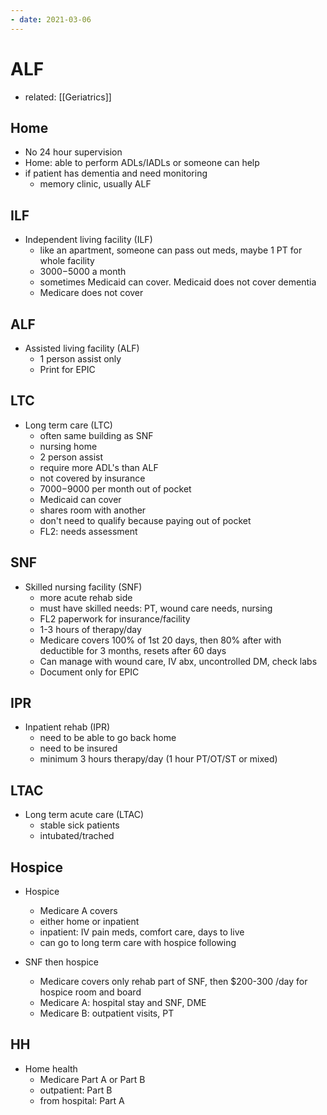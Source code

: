 ```yaml
---
- date: 2021-03-06
---
```


# ALF

- related: [[Geriatrics]]

## Home

- No 24 hour supervision
- Home: able to perform ADLs/IADLs or someone can help
- if patient has dementia and need monitoring
	- memory clinic, usually ALF

## ILF

- Independent living facility (ILF)
	- like an apartment, someone can pass out meds, maybe 1 PT for whole facility
	- $3000-$5000 a month
	- sometimes Medicaid can cover. Medicaid does not cover dementia
	- Medicare does not cover

## ALF

- Assisted living facility (ALF)
	- 1 person assist only
	- Print for EPIC

## LTC

- Long term care (LTC)
	- often same building as SNF
	- nursing home
	- 2 person assist
	- require more ADL's than ALF
	- not covered by insurance
	- $7000-$9000 per month out of pocket
	- Medicaid can cover
	- shares room with another
	- don't need to qualify because paying out of pocket
	- FL2: needs assessment

## SNF

- Skilled nursing facility (SNF)
	- more acute rehab side
	- must have skilled needs: PT, wound care needs, nursing
	- FL2 paperwork for insurance/facility
	- 1-3 hours of therapy/day
	- Medicare covers 100% of 1st 20 days, then 80% after with deductible for 3 months, resets after 60 days
	- Can manage with wound care, IV abx, uncontrolled DM, check labs
	- Document only for EPIC

## IPR

- Inpatient rehab (IPR)
	- need to be able to go back home
	- need to be insured
	- minimum 3 hours therapy/day (1 hour PT/OT/ST or mixed)

## LTAC

- Long term acute care (LTAC)
	- stable sick patients
	- intubated/trached

## Hospice

- Hospice
	- Medicare A covers
	- either home or inpatient
	- inpatient: IV pain meds, comfort care, days to live
	- can go to long term care with hospice following

- SNF then hospice
	- Medicare covers only rehab part of SNF, then $200-300 /day for hospice room and board
	- Medicare A: hospital stay and SNF, DME
	- Medicare B: outpatient visits, PT

## HH

- Home health
	- Medicare Part A or Part B
	- outpatient: Part B
	- from hospital: Part A
